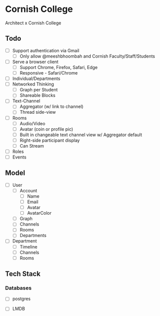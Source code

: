 # Cornish College
Architect x Cornish College

## Todo
- [ ] Support authentication via Gmail
    + [ ] Only allow @meeshbhoombah and Cornish Faculty/Staff/Students
- [ ] Serve a browser client
    + [ ] Support Chrome, Firefox, Safari, Edge
    + [ ] Responsive - Safari/Chrome
- [ ] Individual/Departments
- [ ] Networked Thinking
    + [ ] Graph per Student
    + [ ] Shareable Blocks
- [ ] Text-Channel
    + [ ] Aggregator (w/ link to channel)
    + [ ] Thread side-view
- [ ] Rooms
    + [ ] Audio/Video
    + [ ] Avatar (coin or profile pic)
    + [ ] Built in changeable text channel view w/ Aggregator default
    + [ ] Right-side participant display
    + [ ] Can Stream 
- [ ] Roles
- [ ] Events

## Model 
- [ ] User
    + [ ] Account
        * [ ] Name
        * [ ] Email
        * [ ] Avatar
        * [ ] AvatarColor
    + [ ] Graph
    + [ ] Channels
    + [ ] Rooms
    + [ ] Departments
- [ ] Department
    + [ ] Timeline
    + [ ] Channels
    + [ ] Rooms

## Tech Stack
### Databases
- [ ] postgres
- [ ] LMDB

